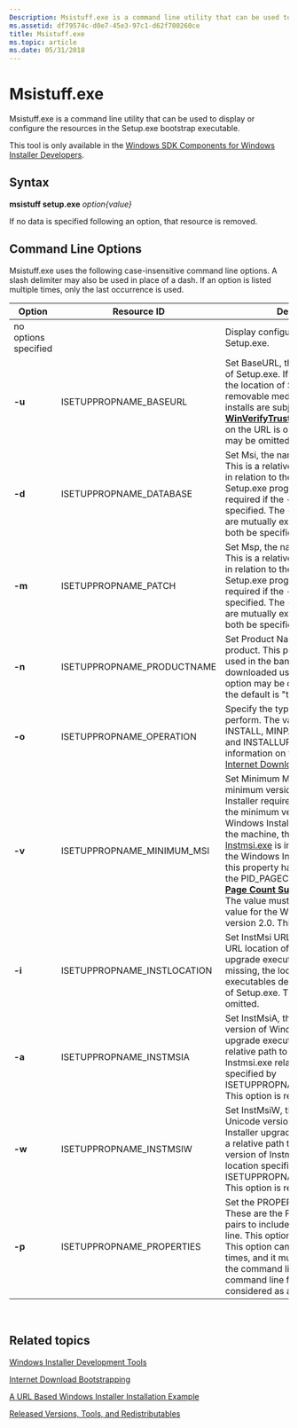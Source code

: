 ```yaml
---
Description: Msistuff.exe is a command line utility that can be used to display or configure the resources in the Setup.exe bootstrap executable.
ms.assetid: df79574c-d0e7-45e3-97c1-d62f700260ce
title: Msistuff.exe
ms.topic: article
ms.date: 05/31/2018
---
```


# Msistuff.exe

Msistuff.exe is a command line utility that can be used to display or configure the resources in the Setup.exe bootstrap executable.

This tool is only available in the [Windows SDK Components for Windows Installer Developers](platform-sdk-components-for-windows-installer-developers.md).

## Syntax

**msistuff setup.exe** *option{value}*

If no data is specified following an option, that resource is removed.

## Command Line Options

Msistuff.exe uses the following case-insensitive command line options. A slash delimiter may also be used in place of a dash. If an option is listed multiple times, only the last occurrence is used.



| Option               | Resource ID                  | Description                                                                                                                                                                                                                                                                                                                                                                                                                                                                                                                   |
|----------------------|------------------------------|-------------------------------------------------------------------------------------------------------------------------------------------------------------------------------------------------------------------------------------------------------------------------------------------------------------------------------------------------------------------------------------------------------------------------------------------------------------------------------------------------------------------------------|
| no options specified |                              | Display configurable resources in Setup.exe.                                                                                                                                                                                                                                                                                                                                                                                                                                                                                  |
| **-u**               | ISETUPPROPNAME\_BASEURL      | Set BaseURL, the base URL location of Setup.exe. If no value is present, the location of Setup.exe defaults to removable media. Only URL based installs are subject to a check with [**WinVerifyTrust**](/windows/win32/api/wintrust/nf-wintrust-winverifytrust). The trailing slash on the URL is optional. This option may be omitted.                                                                                                                                                                                                                     |
| **-d**               | ISETUPPROPNAME\_DATABASE     | Set Msi, the name of the .msi file. This is a relative path to the .msi file in relation to the location of the Setup.exe program. This option is required if the -m option is not specified. The -d and -m options are mutually exclusive. They cannot both be specified.                                                                                                                                                                                                                                                    |
| **-m**               | ISETUPPROPNAME\_PATCH        | Set Msp, the name of the .msp file. This is a relative path to the .msp file in relation to the location of the Setup.exe program. This option is required if the -d option is not specified. The -m and -d options are mutually exclusive. They cannot both be specified.                                                                                                                                                                                                                                                    |
| **-n**               | ISETUPPROPNAME\_PRODUCTNAME  | Set Product Name, the name of the product. This provides the name used in the banner text for the downloaded user interface. This option may be omitted. If omitted, the default is "the product".                                                                                                                                                                                                                                                                                                                            |
| **-o**               | ISETUPPROPNAME\_OPERATION    | Specify the type of operation to perform. The valid values are INSTALL, MINPATCH, MAJPATCH and INSTALLUPD. For additional information on these options, see [Internet Download Bootstrapping](internet-download-bootstrapping.md).                                                                                                                                                                                                                                                                                           |
| **-v**               | ISETUPPROPNAME\_MINIMUM\_MSI | Set Minimum Msi Version, the minimum version of Windows Installer required on the computer. If the minimum version of the Windows Installer is not present on the machine, the appropriate [Instmsi.exe](instmsi-exe.md) is installed to upgrade the Windows Installer. The value of this property has the same format as the PID\_PAGECOUNT value. See [**Page Count Summary**](page-count-summary.md) Property. The value must be at least 200, the value for the Windows Installer version 2.0. This option is required. |
| **-i**               | ISETUPPROPNAME\_INSTLOCATION | Set InstMsi URL Location, the base URL location of Windows Installer upgrade executables. If this value is missing, the location of the upgrade executables defaults to the location of Setup.exe. This option may be omitted.                                                                                                                                                                                                                                                                                                |
| **-a**               | ISETUPPROPNAME\_INSTMSIA     | Set InstMsiA, the name of the ANSI version of Windows Installer upgrade executable. This is a relative path to the ANSI version of Instmsi.exe relative to the location specified by ISETUPPROPNAME\_INSTLOCATION. This option is required.                                                                                                                                                                                                                                                                                   |
| **-w**               | ISETUPPROPNAME\_INSTMSIW     | Set InstMsiW, the name of the Unicode version of Windows Installer upgrade executable. This is a relative path to the Unicode version of Instmsi.exe relative to the location specified by ISETUPPROPNAME\_INSTLOCATION. This option is required.                                                                                                                                                                                                                                                                             |
| **-p**               | ISETUPPROPNAME\_PROPERTIES   | Set the PROPERTY=VALUE strings. These are the PROPERTY=VALUE pairs to include on the command line. This option may be omitted. This option cannot be listed multiple times, and it must be listed last on the command line. All of the command line following -p is considered as a part of the {value}.                                                                                                                                                                                                                      |



 

## Related topics

<dl> <dt>

[Windows Installer Development Tools](windows-installer-development-tools.md)
</dt> <dt>

[Internet Download Bootstrapping](internet-download-bootstrapping.md)
</dt> <dt>

[A URL Based Windows Installer Installation Example](a-url-based-windows-installer-installation-example.md)
</dt> <dt>

[Released Versions, Tools, and Redistributables](released-versions-tools-and-redistributables.md)
</dt> </dl>

 

 
